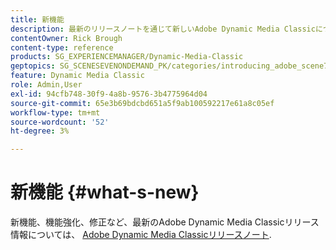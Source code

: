 ```yaml
---
title: 新機能
description: 最新のリリースノートを通じて新しいAdobe Dynamic Media Classicについて説明します。
contentOwner: Rick Brough
content-type: reference
products: SG_EXPERIENCEMANAGER/Dynamic-Media-Classic
geptopics: SG_SCENESEVENONDEMAND_PK/categories/introducing_adobe_scene7
feature: Dynamic Media Classic
role: Admin,User
exl-id: 94cfb748-30f9-4a8b-9576-3b4775964d04
source-git-commit: 65e3b69bdcbd651a5f9ab100592217e61a8c05ef
workflow-type: tm+mt
source-wordcount: '52'
ht-degree: 3%

---
```


# 新機能 {#what-s-new}

新機能、機能強化、修正など、最新のAdobe Dynamic Media Classicリリース情報については、 [Adobe Dynamic Media Classicリリースノート](https://experienceleague.adobe.com/docs/dynamic-media-developer-resources/release-notes/s7rn2017.html).
